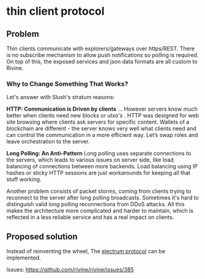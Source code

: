 # thin client protocol

## Problem
Thin clients communicate with  explorers/gateways over https/REST.
There is no subscribe mechanism to allow push notifications so polling is required. 
On top of this, the exposed services and json data formats are all custom to Rivine.

### Why to Change Something That Works?
Let's answer with Slush's stratum reasons:

**HTTP: Communication is Driven by clients**
... However  servers know much better when clients need new blocks or utxo's . HTTP was designed for web site browsing where clients ask servers for specific content. Wallets  of a blockchain are  different - the server knows very well what clients need and can control the communication in a more efficient way. Let’s swap roles and leave orchestration to the server.

**Long Polling: An Anti-Pattern**
Long polling uses separate connections  to the  servers, which leads to various issues on server side, like load balancing of connections between more backends. Load balancing using IP hashes or sticky HTTP sessions are just  workarounds for keeping all that stuff working.

Another problem consists of packet storms, coming from clients trying to reconnect to the server after long polling broadcasts. Sometimes it's hard to distinguish valid long polling reconnections from DDoS attacks. All this makes the architecture more complicated and harder to maintain, which is reflected in a less reliable  service and has a real impact on clients.

## Proposed solution

 Instead of reinventing the wheel, The [electrum protocol](https://electrumx.readthedocs.io/en/latest/protocol.html) can be implemented.

 Issues: https://github.com/rivine/rivine/issues/385

